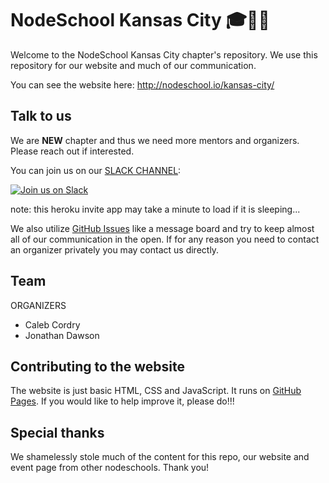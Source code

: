 # NodeSchool Kansas City 🎓🏫🎒

Welcome to the NodeSchool Kansas City chapter's repository. We use this
repository for our website and much of our communication.

You can see the website here: http://nodeschool.io/kansas-city/


## Talk to us
We are **NEW** chapter and thus we need more mentors and organizers. Please reach out if interested. 

You can join us on our [SLACK CHANNEL](https://nodeschool-kc.herokuapp.com/badge.svg):

[![Join us on Slack](https://nodeschool-kc.herokuapp.com/badge.svg)](https://nodeschool-kc.herokuapp.com/)

note: this heroku invite app may take a minute to load if it is sleeping...



We also utilize [GitHub Issues](https://github.com/nodeschool/kansas-city/issues)
like a message board and try to keep almost all of our communication in the open. If
for any reason you need to contact an organizer privately you may contact us
directly.


## Team
  ORGANIZERS
 - Caleb Cordry
 - Jonathan Dawson


## Contributing to the website

The website is just basic HTML, CSS and JavaScript. It runs on [GitHub
Pages](https://pages.github.com/). If you would like to help improve it,
please do!!!


## Special thanks

We shamelessly stole much of the content for this repo, our website and event
page from other nodeschools. Thank you!
